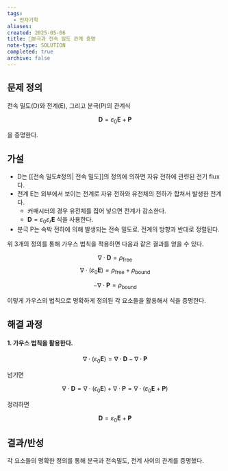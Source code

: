 ```yaml
---
tags:
  - 전자기학
aliases: 
created: 2025-05-06
title: 🔬분극과 전속 밀도 관계 증명
note-type: SOLUTION
completed: true
archive: false
---
```



## 문제 정의
전속 밀도(D)와 전계(E), 그리고 분극(P)의 관계식

$$
\mathbf{D} = \varepsilon_{0}\mathbf{E} + \mathbf{P}
$$

을 증명한다.

## 가설
- D는 [[전속 밀도#정의| 전속 밀도]]의 정의에 의하면 자유 전하에 관련된 전기 flux다.
- 전계 E는 외부에서 보이는 전계로 자유 전하와 유전체의 전하가 합쳐서 발생한 전계다.
	- 커패시터의 경우 유전체를 집어 넣으면 전계가 감소한다.
	- $\mathbf{D} = \varepsilon_{0}\varepsilon_{r}\mathbf{E}$ 식을 사용한다.
- 분극 P는 속박 전하에 의해 발생되는 전속 밀도로. 전계의 방향과 반대로 정렬된다.

위 3개의 정의를 통해 가우스 법칙을 적용하면 다음과 같은 결과를 얻을 수 있다.

$$
\nabla \cdot \mathbf{D} = \rho_{\text{free}}
$$
$$
\nabla \cdot (\varepsilon_{0}\mathbf{E}) = \rho_{\text{free}} + \rho_{\text{bound}}
$$

$$
-\nabla \cdot \mathbf{P} = \rho_{\text{bound}}
$$

이렇게 가우스의 법칙으로 명확하게 정의된 각 요소들을 활용해서 식을 증명한다.
## 해결 과정
#### 1. 가우스 법칙을 활용한다.

$$
\nabla \cdot (\varepsilon_{0}\mathbf{E}) = \nabla \cdot \mathbf{D} - \nabla \cdot \mathbf{P}
$$

넘기면

$$
\nabla \cdot \mathbf{D} = \nabla \cdot (\epsilon_{0}\mathbf{E}) + \nabla \cdot \mathbf{P} = \nabla \cdot (\varepsilon_{0}\mathbf{E} + \mathbf{P})
$$

정리하면

$$
\mathbf{D} = \varepsilon_{0}\mathbf{E} + \mathbf{P}
$$

## 결과/반성

각 요소들의 명확한 정의를 통해 분극과 전속밀도, 전계 사이의 관계를 증명했다.